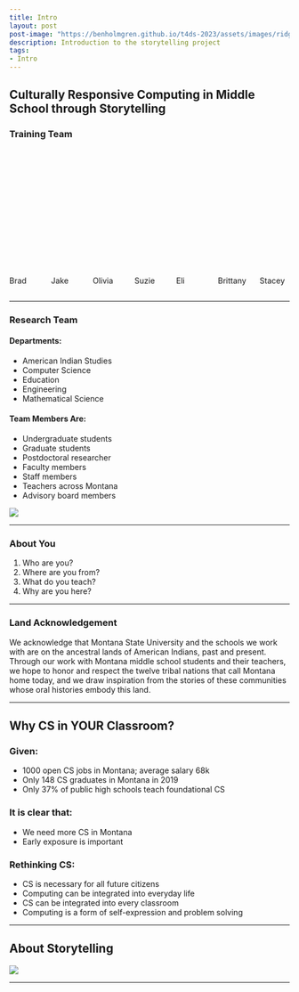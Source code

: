 ```yaml
---
title: Intro
layout: post
post-image: "https://benholmgren.github.io/t4ds-2023/assets/images/ridge.JPG"
description: Introduction to the storytelling project
tags:
- Intro
---
```


## Culturally Responsive Computing in Middle School through Storytelling

### Training Team

<section class="hero is-fullheight has-text-centered has-background-white-ter" id="about">
    <div class="hero-body">
        <div class="container">
            <div class="columns">
                <div class="column is-one-fifth-desktop is-one-tenth-tablet is-one-tenth-fullhd">
                    <figure class="image">
                        <img class="is-rounded" src="https://github.com/montanastorytelling/alice-lessons-pd/blob/gh-pages/assets/images/brad.jpg?raw=true" alt="{{site.author-name}}" width="300" height="200">
                    </figure>
                    <p>Brad</p>
                </div>
                <div class="column is-one-tenth-desktop is-one-tenth-tablet is-one-tenth-fullhd">
                    <figure class="image">
                        <img class="is-rounded" src="https://github.com/montanastorytelling/alice-lessons-pd/blob/gh-pages/assets/images/jake.jpg?raw=true" alt="{{site.author-name}}" width="300" height="200">
                    </figure>
                    <p>Jake</p>
                </div>
                <div class="column is-one-tenth-desktop is-one-tenth-tablet is-one-tenth-fullhd">
                    <figure class="image">
                        <img class="is-rounded" src="https://github.com/montanastorytelling/alice-lessons-pd/blob/gh-pages/assets/images/olivia.jpg?raw=true" alt="{{site.author-name}}" width="300" height="200">
                    </figure>
                    <p>Olivia</p>
                </div>
                <div class="column is-one-tenth-desktop is-one-tenth-tablet is-one-tenth-fullhd">
                    <figure class="image">
                        <img class="is-rounded" src="https://github.com/montanastorytelling/alice-lessons-pd/blob/gh-pages/assets/images/suzie.jpg?raw=true" alt="{{site.author-name}}" width="300" height="200" >
                    </figure>
                    <p>Suzie</p>
                </div>
                <div class="column is-one-tenth-desktop is-one-tenth-tablet is-one-tenth-fullhd">
                    <figure class="image">
                        <img class="is-rounded" src="https://github.com/montanastorytelling/alice-lessons-pd/blob/gh-pages/assets/images/eli.jpg?raw=true" alt="{{site.author-name}}" width="300" height="200" >
                    </figure>
                    <p>Eli</p>
                </div>
                <div class="column is-one-tenth-desktop is-one-tenth-tablet is-one-tenth-fullhd">
                    <figure class="image">
                        <img class="is-rounded" src="https://github.com/montanastorytelling/alice-lessons-pd/blob/gh-pages/assets/images/brittany.jpg?raw=true" alt="{{site.author-name}}" width="300" height="200" >
                    </figure>
                    <p>Brittany</p>
                </div>
                <div class="column is-one-tenth-desktop is-one-tenth-tablet is-one-tenth-fullhd">
                    <figure class="image">
                        <img class="is-rounded" src="https://github.com/montanastorytelling/alice-lessons-pd/blob/gh-pages/assets/images/stacey.jpg?raw=true" alt="{{site.author-name}}" width="300" height="200" >
                    </figure>
                    <p>Stacey</p>
                </div>
            </div>
        </div>
    </div>
</section>

---

### Research Team

#### Departments:
* American Indian Studies
* Computer Science
* Education
* Engineering
* Mathematical Science

#### Team Members Are:
* Undergraduate students
* Graduate students
* Postdoctoral researcher
* Faculty members
* Staff members
* Teachers across Montana
* Advisory board members

![](https://montanastorytelling.github.io/beaded-bag-trainings/assets/images/team.jpg)

---

### About You

1. Who are you?
2. Where are you from?
3. What do you teach?
4. Why are you here?

---

### Land Acknowledgement

We acknowledge that Montana State University and the schools we work with are on the ancestral lands of American Indians, past and present. Through our work with Montana middle school students and their teachers, we hope to honor and respect the twelve tribal nations that call Montana home today, and we draw inspiration from the stories of these communities whose oral histories embody this land.

---

## Why CS in YOUR Classroom?

### Given:
* 1000 open CS jobs in Montana; average salary 68k
* Only 148 CS graduates in Montana in 2019
* Only 37% of public high schools teach foundational CS

### It is clear that:
* We need more CS in Montana
* Early exposure is important

### Rethinking CS:
* CS is necessary for all future citizens
* Computing can be integrated into everyday life
* CS can be integrated into every classroom
* Computing is a form of self-expression and problem solving

---

## About Storytelling

![](https://montanastorytelling.github.io/beaded-bag-trainings/assets/images/venn.jpg)

---
